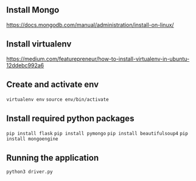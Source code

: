 ## Install Mongo
https://docs.mongodb.com/manual/administration/install-on-linux/

## Install virtualenv
https://medium.com/featurepreneur/how-to-install-virtualenv-in-ubuntu-12ddebc992a6

## Create and activate env
`virtualenv env`
`source env/bin/activate`

## Install required python packages
`pip install flask`
`pip install pymongo`
`pip install beautifulsoup4`
`pip install mongoengine`

## Running the application
`python3 driver.py`
